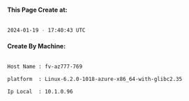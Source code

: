 
   
#### This Page Create at:

```bash

2024-01-19 - 17:40:43 UTC

```

#### Create By Machine:

```bash

Host Name : fv-az777-769

platform  : Linux-6.2.0-1018-azure-x86_64-with-glibc2.35

Ip Local  : 10.1.0.96

```

